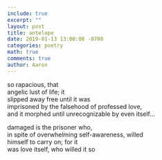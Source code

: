 ```yaml
---
include: true
excerpt: ""
layout: post
title: antelope
date: 2019-01-13 13:00:00 -0700
categories: poetry 
math: true
comments: true
author: Aaron
---
```


so rapacious, that  
angelic lust of life; it  
slipped away free until it was  
imprisoned by the falsehood of professed love,  
and it morphed until unrecognizable by even itself...  

damaged is the prisoner who,  
in spite of overwhelming self-awareness, willed  
himself to carry on; for it  
was love itself, who willed it so